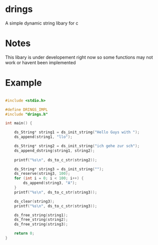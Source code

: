 
# drings 

A simple dynamic string libary for c 

# Notes
This libary is under developement right now so some functions may not work or havent been implemented

# Example 
```c

#include <stdio.h> 

#define DRINGS_IMPL
#include "drings.h"

int main() {

    ds_String* string1 = ds_init_string("Hello Guys with ");
    ds_append(string1, "llo");

    ds_String* string2 = ds_init_string("ich gehe zur sch");
    ds_append_dstring(string1, string2);
        
    printf("%s\n", ds_to_c_str(string2));

    ds_String* string3 = ds_init_string("");
    ds_reserve(string3, 100);
    for (int i = 0; i < 100; i++) {
        ds_append(string3, "A");
    }
    printf("%s\n", ds_to_c_str(string3));

    ds_clear(string3);
    printf("%s\n", ds_to_c_str(string3));

    ds_free_string(string1);
    ds_free_string(string2);
    ds_free_string(string3);

    return 0;
}


```
